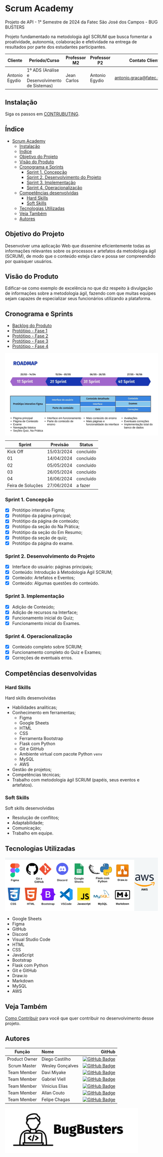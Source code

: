 # Scrum Academy

Projeto de API - 1° Semestre de 2024 da Fatec São José dos Campos - BUG BUSTERS

Projeto fundamentado na metodologia ágil SCRUM que busca fomentar a proatividade, autonomia, colaboração e efetividade na entrega de resultados por parte dos estudantes participantes.

| Cliente        | Periodo/Curso                                  | Professor M2 | Professor P2   | Contato Cliente                 |
| -------------- | ---------------------------------------------- | ------------ | -------------- | ------------------------------- |
| Antonio Egydio | 1º ADS (Análise e Desenvolvimento de Sistemas) | Jean Carlos  | Antonio Egydio | <antonio.graca@fatec.sp.gov.br> |

## Instalação

Siga os passos em [CONTRUBUTING](./CONTRIBUTING.md).

## Índice

- [Scrum Academy](#scrum-academy)
  - [Instalação](#instalação)
  - [Índice](#índice)
  - [Objetivo do Projeto](#objetivo-do-projeto)
  - [Visão do Produto](#visão-do-produto)
  - [Cronograma e Sprints](#cronograma-e-sprints)
    - [Sprint 1. Concepção](#sprint-1-concepção)
    - [Sprint 2. Desenvolvimento do Projeto](#sprint-2-desenvolvimento-do-projeto)
    - [Sprint 3. Implementação](#sprint-3-implementação)
    - [Sprint 4. Operacionalização](#sprint-4-operacionalização)
  - [Competências desenvolvidas](#competências-desenvolvidas)
    - [Hard Skills](#hard-skills)
    - [Soft Skills](#soft-skills)
  - [Tecnologias Utilizadas](#tecnologias-utilizadas)
  - [Veja Também](#veja-também)
  - [Autores](#autores)

## Objetivo do Projeto

Desenvolver uma aplicação Web que dissemine eficientemente todas as informações relevantes sobre os processos e artefatos da metodologia ágil (SCRUM), de modo que o conteúdo esteja claro e possa ser compreendido por quaisquer usuários.

## Visão do Produto

Edificar-se como exemplo de excelência no que diz respeito à divulgação de informações sobre a metodologia ágil, fazendo com que muitas equipes sejam capazes de especializar seus funcionários utilizando a plataforma.

## Cronograma e Sprints

- [Backlog do Produto](./docs/Backlog%20do%20produto.xlsx)
- [Protótipo - Fase 1](./docs/prototipo-1.md)
- [Protótipo - Fase 2](./docs/prototipo-2.md)
- [Protótipo - Fase 3](./docs/prototipo-3.md)
- [Protótipo - Fase 4](./docs/prototipo-4.md)

![Roadmap](./docs/roadmap.png)

| Sprint            | Previsão   | Status    |
| ----------------- | ---------- | --------- |
| Kick Off          | 15/03/2024 | concluído |
| 01                | 14/04/2024 | concluído |
| 02                | 05/05/2024 | concluído |
| 03                | 26/05/2024 | concluído |
| 04                | 16/06/2024 | concluído |
| Feira de Soluções | 27/06/2024 | a fazer   |

### Sprint 1. Concepção

- [x] Protótipo interativo Figma;
- [x] Protótipo da página principal;
- [x] Protótipo da página de conteúdo;
- [x] Protótipo da seção do Na Prática;
- [x] Protótipo da seção do Em Resumo;
- [x] Protótipo da seção de quiz;
- [x] Protótipo da página do exame.

### Sprint 2. Desenvolvimento do Projeto

- [x] Interface do usuário: páginas principais;
- [x] Conteúdo: Introdução à Metodologia Ágil SCRUM;
- [x] Conteúdo: Artefatos e Eventos;
- [x] Conteúdo: Algumas questões do conteúdo.

### Sprint 3. Implementação

- [x] Adição de Conteúdo;
- [x] Adição de recursos na Interface;
- [x] Funcionamento inicial do Quiz;
- [x] Funcionamento inicial do Exames.

### Sprint 4. Operacionalização

- [x] Conteúdo completo sobre SCRUM;
- [x] Funcionamento completo do Quiz e Exames;
- [x] Correções de eventuais erros.

## Competências desenvolvidas

### Hard Skills

Hard skills desenvolvidas

- Habilidades analíticas;
- Conhecimento em ferramentas;
  - Figma
  - Google Sheets
  - HTML
  - CSS
  - Ferramenta Bootstrap
  - Flask com Python
  - Git e GitHub
  - Ambiente virtual com pacote Python `venv`
  - MySQL
  - AWS
- Gestão de projetos;
- Competências técnicas;
- Trabalho com metodologia ágil SCRUM (papéis, seus eventos e artefatos).

### Soft Skills

Soft skills desenvolvidas

- Resolução de conflitos;
- Adaptabilidade;
- Comunicação;
- Trabalho em equipe.

<!-- |              | Tecnologia/Metodologia | Classificação |
| ------------------ | ---------------------- |
| GitHub             | ★ ★ ★ ★ ★ ★ ★ ☆ ☆ ☆    |
| Gestão de Projetos | ★ ★ ★ ★ ★ ★ ☆ ☆ ☆ ☆    |
| Scrum Master       | ★ ★ ★ ★ ★ ★ ★ ☆ ☆ ☆    |
| Prodct Owner       | ★ ★ ★ ★ ★ ★ ★ ☆ ☆ ☆    |
| Markdown           | ★ ★ ★ ★ ★ ★ ★ ☆ ☆ ☆    |
| Git Projects       | ★ ★ ★ ★ ★ ★ ★ ☆ ☆ ☆    |

| Habilidades            | Classificação       |
| ---------------------- | ------------------- |
| Colaboração            | ★ ★ ★ ★ ★ ☆ ☆ ☆ ☆ ☆ |
| Proatividade           | ★ ★ ★ ★ ★ ★ ☆ ☆ ☆ ☆ |
| Pensamento Crítico     | ★ ★ ★ ★ ★ ★ ★ ☆ ☆ ☆ |
| Gerenciamento de Tempo | ★ ★ ★ ★ ★ ★ ★ ☆ ☆ ☆ |
| Adaptabilidade         | ★ ★ ★ ★ ★ ★ ★ ☆ ☆ ☆ |
| Resiliência            | ★ ★ ★ ★ ★ ★ ★ ☆ ☆ ☆ | | -->

## Tecnologias Utilizadas

![Tecnologias utilizadas](./docs/tecnologias-utilizadas.png)

- Google Sheets
- Figma
- GitHub
- Discord
- Visual Studio Code
- HTML
- CSS
- JavaScript
- Bootstrap
- Flask com Python
- Git e GitHub
- Draw.io
- Markdown
- MySQL
- AWS

## Veja Também

[Como Contribuir](./CONTRIBUTING.md) para você que quer contribuir no desenvolvimento desse projeto.

## Autores

|    Função     | Nome             |                                                                                                                                               GitHub |
| :-----------: | :--------------- | ---------------------------------------------------------------------------------------------------------------------------------------------------: |
| Product Owner | Diego Castilho   |             [![GitHub Badge](https://img.shields.io/badge/GitHub-111217?style=flat-square&logo=github&logoColor=white)](https://github.com/DigoCast) |
| Scrum Master  | Wesley Gonçalves |      [![GitHub Badge](https://img.shields.io/badge/GitHub-111217?style=flat-square&logo=github&logoColor=white)](https://github.com/WesleyGoncalves) |
|  Team Member  | Davi Miyake      |            [![GitHub Badge](https://img.shields.io/badge/GitHub-111217?style=flat-square&logo=github&logoColor=white)](https://github.com/DaviMBDev) |
|  Team Member  | Gabriel Viell    | [![GitHub Badge](https://img.shields.io/badge/GitHub-111217?style=flat-square&logo=github&logoColor=white)](https://github.com/GabrielViellCastilho) |
|  Team Member  | Vinicius Elias   |            [![GitHub Badge](https://img.shields.io/badge/GitHub-111217?style=flat-square&logo=github&logoColor=white)](https://github.com/ViniElias) |
|  Team Member  | Allan Couto      |           [![GitHub Badge](https://img.shields.io/badge/GitHub-111217?style=flat-square&logo=github&logoColor=white)](https://github.com/allancouto) |
|  Team Member  | Felipe Chagas    |        [![GitHub Badge](https://img.shields.io/badge/GitHub-111217?style=flat-square&logo=github&logoColor=white)](https://github.com/oFelipeChagas) |

![Bug Busters](./src/static/images/bug-busters-logo-black.jpg)
